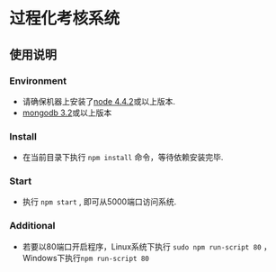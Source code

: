 # 过程化考核系统

## 使用说明

### Environment
* 请确保机器上安装了[node 4.4.2](https://nodejs.org/en/)或以上版本.
* [mongodb 3.2](https://www.mongodb.org/)或以上版本

### Install
* 在当前目录下执行 `npm install` 命令，等待依赖安装完毕.

### Start
* 执行 `npm start` , 即可从5000端口访问系统.

### Additional
* 若要以80端口开启程序，Linux系统下执行 `sudo npm run-script 80` ，Windows下执行`npm run-script 80`

